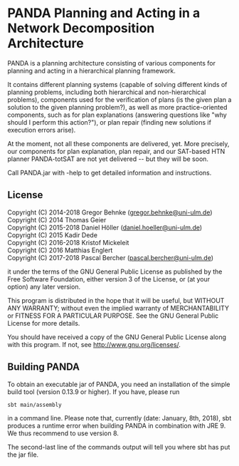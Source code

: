 # PANDA Planning and Acting in a Network Decomposition Architecture

PANDA is a planning architecture consisting of various components for planning
and acting in a hierarchical planning framework.

It contains different planning systems (capable of solving different kinds of 
planning problems, including both hierarchical and non-hierarchical problems),
components used for the verification of plans (is the given plan a solution to
the given planning problem?), as well as more practice-oriented components, such
as for plan explanations (answering questions like "why should I perform this action?"),
or plan repair (finding new solutions if execution errors arise).

At the moment, not all these components are delivered, yet. More precisely, our 
components for plan explanation, plan repair, and our SAT-based HTN planner PANDA-totSAT
are not yet delivered -- but they will be soon.

Call PANDA.jar with -help to get detailed information and instructions.


## License

Copyright (C) 2014-2018 Gregor Behnke (gregor.behnke@uni-ulm.de)  
Copyright (C) 2014 Thomas Geier  
Copyright (C) 2015-2018 Daniel Höller (daniel.hoeller@uni-ulm.de)  
Copyright (C) 2015 Kadir Dede  
Copyright (C) 2016-2018 Kristof Mickeleit  
Copyright (C) 2016 Matthias Englert  
Copyright (C) 2017-2018 Pascal Bercher (pascal.bercher@uni-ulm.de)


it under the terms of the GNU General Public License as published by
the Free Software Foundation, either version 3 of the License, or
(at your option) any later version.

This program is distributed in the hope that it will be useful,
but WITHOUT ANY WARRANTY; without even the implied warranty of
MERCHANTABILITY or FITNESS FOR A PARTICULAR PURPOSE.  See the
GNU General Public License for more details.


You should have received a copy of the GNU General Public License
along with this program. If not, see <http://www.gnu.org/licenses/>.


## Building PANDA

To obtain an executable jar of PANDA, you need an installation of the 
simple build tool (version 0.13.9 or higher). If you have, please run

    sbt main/assembly

in a command line. Please note that, currently (date: January, 8th, 2018),
sbt produces a runtime error when building PANDA in combination with JRE 9.
We thus recommend to use version 8.

The second-last line of the commands output will tell you where sbt has put the jar file.

